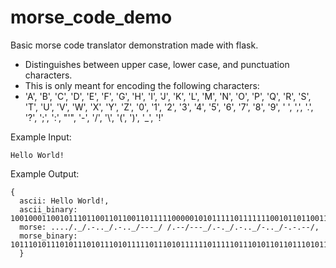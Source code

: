 # morse_code_demo
Basic morse code translator demonstration made with flask.
- Distinguishes between upper case, lower case, and punctuation characters.
- This is only meant for encoding the following characters:
- 'A', 'B', 'C', 'D', 'E', 'F', 'G', 'H', 'I', 'J', 'K', 'L', 'M', 'N', 'O', 'P', 'Q', 'R', 'S', 'T', 'U',
  'V', 'W', 'X', 'Y', 'Z', '0', '1', '2', '3', '4', '5', '6', '7', '8', '9', ' ', ',', '.', '?', ';', ':',
  "'", '-', '/', '\\', '(', ')', '_', '!'

Example Input:

    Hello World!

Example Output:

    {
      ascii: Hello World!,
      ascii_binary: 1001000110010111011001101100110111110000010101111101111111001011011001100100100001,
      morse: ..../._/.-.._/.-.._/---_/ /.--/---_/.-._/.-.._/-.._/-.-.--/,
      morse_binary: 10111010111010111010111010111110111010111111011111011101011011011101011101011111101111101110101101101110101110101111110111110110110110110110110111111011111000001011111011101011011011011011111011011011011011011011111101111101110101101101110101111110111110111010110110111010111010111111011111011011011101011101011111101111101101101110101101101110101101101101101111
      }


